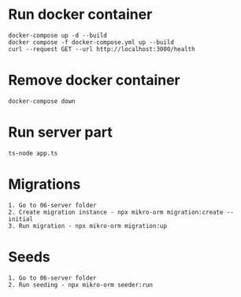 # Run docker container

    docker-compose up -d --build
    docker compose -f docker-compose.yml up --build
    curl --request GET --url http://localhost:3000/health

# Remove docker container

    docker-compose down

# Run server part

    ts-node app.ts

# Migrations

    1. Go to 06-server folder
    2. Create migration instance - npx mikro-orm migration:create --initial
    3. Run migration - npx mikro-orm migration:up

# Seeds

    1. Go to 06-server folder
    2. Run seeding - npx mikro-orm seeder:run

